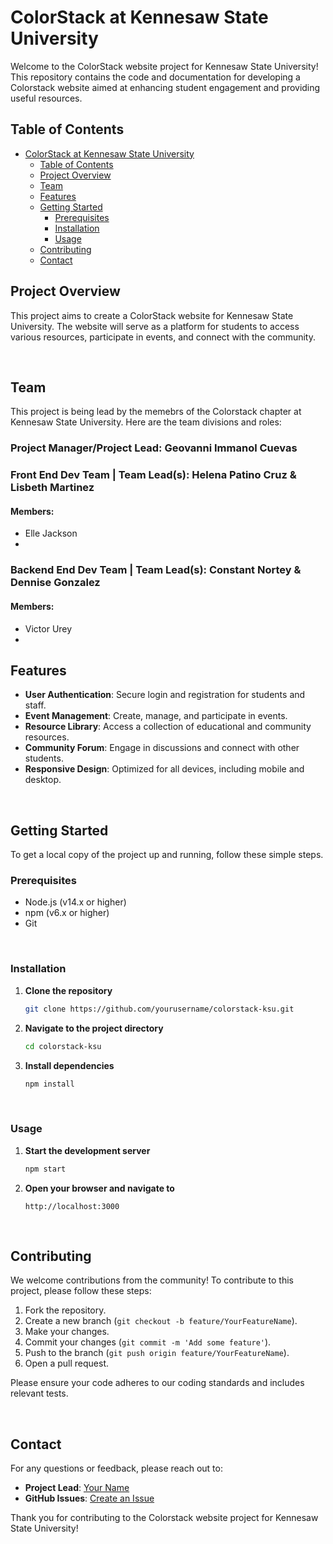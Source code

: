 # ColorStack at Kennesaw State University

Welcome to the ColorStack website project for Kennesaw State University! This repository contains the code and documentation for developing a Colorstack website aimed at enhancing student engagement and providing useful resources.

## Table of Contents

- [ColorStack at Kennesaw State University](#colorstack-at-kennesaw-state-university)
  - [Table of Contents](#table-of-contents)
  - [Project Overview](#project-overview)
  - [Team](#team)
  - [Features](#features)
  - [Getting Started](#getting-started)
    - [Prerequisites](#prerequisites)
    - [Installation](#installation)
    - [Usage](#usage)
  - [Contributing](#contributing)
  - [Contact](#contact)

## Project Overview

This project aims to create a ColorStack website for Kennesaw State University. The website will serve as a platform for students to access various resources, participate in events, and connect with the community.

<br>

## Team

This project is being lead by the memebrs of the Colorstack chapter at Kennesaw State University. Here are the team divisions and roles:

### Project Manager/Project Lead: Geovanni Immanol Cuevas

### Front End Dev Team | Team Lead(s): Helena Patino Cruz & Lisbeth Martinez

#### Members:

- Elle Jackson
- 

### Backend End Dev Team | Team Lead(s): Constant Nortey & Dennise Gonzalez

#### Members:

- Victor Urey
- 

## Features

- **User Authentication**: Secure login and registration for students and staff.
- **Event Management**: Create, manage, and participate in events.
- **Resource Library**: Access a collection of educational and community resources.
- **Community Forum**: Engage in discussions and connect with other students.
- **Responsive Design**: Optimized for all devices, including mobile and desktop.

<br>

## Getting Started

To get a local copy of the project up and running, follow these simple steps.

### Prerequisites

- Node.js (v14.x or higher)
- npm (v6.x or higher)
- Git

<br>

### Installation

1. **Clone the repository**
   ```bash
   git clone https://github.com/yourusername/colorstack-ksu.git
   ```
2. **Navigate to the project directory**
   ```bash
   cd colorstack-ksu
   ```
3. **Install dependencies**
   ```bash
   npm install
   ```

<br>

### Usage

1. **Start the development server**
   ```bash
   npm start
   ```
2. **Open your browser and navigate to**
   ```
   http://localhost:3000
   ```
<br>

## Contributing

We welcome contributions from the community! To contribute to this project, please follow these steps:

1. Fork the repository.
2. Create a new branch (`git checkout -b feature/YourFeatureName`).
3. Make your changes.
4. Commit your changes (`git commit -m 'Add some feature'`).
5. Push to the branch (`git push origin feature/YourFeatureName`).
6. Open a pull request.

Please ensure your code adheres to our coding standards and includes relevant tests.

<br>

## Contact

For any questions or feedback, please reach out to:

- **Project Lead**: [Your Name](name123@kennesaw.edu)
- **GitHub Issues**: [Create an Issue](https://github.com/yourusername/colorstack-ksu/issues)

Thank you for contributing to the Colorstack website project for Kennesaw State University!

